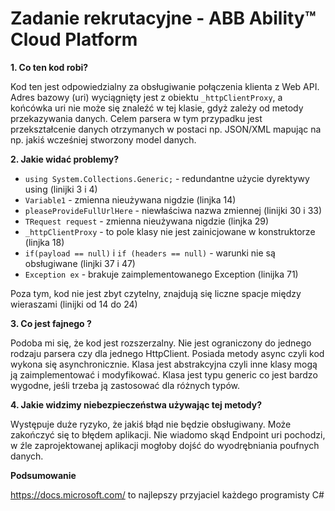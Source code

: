 Zadanie rekrutacyjne - ABB Ability™ Cloud Platform
==================================================

**1. Co ten kod robi?**

Kod ten jest odpowiedzialny za obsługiwanie połączenia klienta z Web API. Adres bazowy (uri) wyciągnięty jest z obiektu `_httpClientProxy`, a końcówka uri nie może się znaleźć w tej klasie, gdyż zależy od metody przekazywania danych.
 Celem parsera w tym przypadku jest przekształcenie danych otrzymanych w postaci np. JSON/XML mapując na np. jakiś wcześniej stworzony model danych.

**2. Jakie widać problemy?**

* `using System.Collections.Generic;` - redundantne użycie dyrektywy using (linijki 3 i 4)
* `Variable1` - zmienna nieużywana nigdzie (linjka 14)
* `pleaseProvideFullUrlHere` - niewłaściwa nazwa zmiennej (linijki 30 i 33)
* `TRequest request` - zmienna nieużywana nigdzie (linjka 29)
* `_httpClientProxy` - to pole klasy nie jest zainicjowane w konstruktorze (linjka 18)
* `if(payload == null)` i `if (headers == null)` - warunki nie są obsługiwane (linjki 37 i 47)
* `Exception ex` - brakuje zaimplementowanego Exception (linijka 71)

Poza tym, kod nie jest zbyt czytelny, znajdują się liczne spacje między wieraszami (linijki od 14 do 24)

**3. Co jest fajnego ?**

Podoba mi się, że kod jest rozszerzalny. Nie jest ograniczony do jednego rodzaju parsera czy dla jednego HttpClient. Posiada metody async czyli kod wykona się asynchronicznie. Klasa jest abstrakcyjna czyli inne klasy mogą ją zaimplementować i modyfikować. Klasa jest typu generic co jest bardzo wygodne, jeśli trzeba ją zastosować dla różnych typów.

**4. Jakie widzimy niebezpieczeństwa używając tej metody?**

Występuje duże ryzyko, że jakiś błąd nie będzie obsługiwany. Może zakończyć się to błędem aplikacji. 
Nie wiadomo skąd Endpoint uri pochodzi, w źle zaprojektowanej aplikacji mogłoby dojść do wyodrębniania poufnych danych.

**Podsumowanie**

https://docs.microsoft.com/ to najlepszy przyjaciel każdego programisty C#
